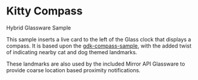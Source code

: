 Kitty Compass
=======
Hybrid Glassware Sample

This sample inserts a live card to the left of the Glass clock that displays a
compass. It is based upon the [gdk-compass-sample](https://github.com/googleglass/gdk-compass-sample), with the added twist of indicating nearby cat and dog themed landmarks. 

These landmarks are also used by the included Mirror API Glassware to 
provide coarse location based proximity notifications.

